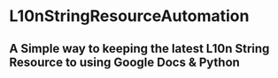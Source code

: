 # L10nStringResourceAutomation
A Simple way to keeping the latest L10n String Resource to using Google Docs &amp; Python
--
